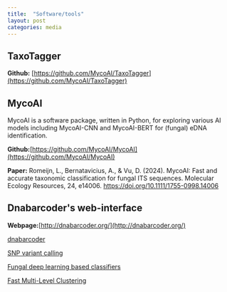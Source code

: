 ```yaml
---
title:  "Software/tools"
layout: post
categories: media
---
```


## TaxoTagger

<b>Github:</b> [https://github.com/MycoAI/TaxoTagger](https://github.com/MycoAI/TaxoTagger)

## MycoAI

MycoAI is a software package, written in Python, for exploring various AI models including MycoAI-CNN and MycoAI-BERT for (fungal) eDNA identification.

<b>Github:</b>[https://github.com/MycoAI/MycoAI](https://github.com/MycoAI/MycoAI)

<b>Paper:</b> Romeijn, L., Bernatavicius, A., & Vu, D. (2024). MycoAI: Fast and accurate taxonomic classification for fungal ITS sequences. Molecular Ecology Resources, 24, e14006. https://doi.org/10.1111/1755-0998.14006

## Dnabarcoder's web-interface
<b>Webpage:</b>[http://dnabarcoder.org/](http://dnabarcoder.org/)

[dnabarcoder](https://github.com/vuthuyduong/dnabarcoder)

[SNP variant calling](https://github.com/vuthuyduong/SNPanalysis)

[Fungal deep learning based classifiers](https://github.com/vuthuyduong/fungiclassifiers)

[Fast Multi-Level Clustering](https://github.com/vuthuyduong/fMLC)
